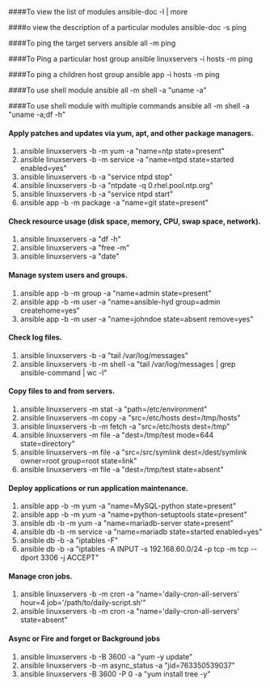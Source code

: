 ####To view the list of modules
ansible-doc -l | more

####o view the description of a particular modules
ansible-doc -s ping

####To ping the target servers
ansible all -m ping

####To Ping a particular host group
ansible linuxservers -i hosts -m ping

####To ping a children host group 
ansible app -i hosts -m ping 

####To use shell module 
ansible all -m shell -a "uname -a"

####To use shell module with multiple commands
ansible all -m shell -a "uname -a;df -h"
#### Apply patches and updates via yum, apt, and other package managers.
1. ansible linuxservers -b -m yum -a "name=ntp state=present"
2. ansible linuxservers -b -m service -a "name=ntpd state=started enabled=yes"
3. ansible linuxservers -b -a "service ntpd stop"
4. ansible linuxservers -b -a "ntpdate -q 0.rhel.pool.ntp.org"
5. ansible linuxservers -b -a "service ntpd start"
6. ansible app -b -m package -a "name=git state=present"
#### Check resource usage (disk space, memory, CPU, swap space, network). 
1. ansible linuxservers -a "df -h"
2. ansible linuxservers -a "free -m"
3. ansible linuxservers -a "date"
#### Manage system users and groups.
1. ansible app -b -m group -a "name=admin state=present"
2. ansible app -b -m user -a "name=ansible-hyd group=admin createhome=yes"
3. ansible app -b -m user -a "name=johndoe state=absent remove=yes"
#### Check log files.
1. ansible linuxservers -b -a "tail /var/log/messages"
2. ansible linuxservers -b -m shell -a "tail /var/log/messages | grep ansible-command | wc -l"
#### Copy files to and from servers.
1. ansible linuxservers -m stat -a "path=/etc/environment"
2. ansible linuxservers -m copy -a "src=/etc/hosts dest=/tmp/hosts"
3. ansible linuxservers -b -m fetch -a "src=/etc/hosts dest=/tmp"
4. ansible linuxservers -m file -a "dest=/tmp/test mode=644 state=directory"
5. ansible linuxservers -m file -a "src=/src/symlink dest=/dest/symlink owner=root group=root state=link"
6. ansible linuxservers -m file -a "dest=/tmp/test state=absent"
#### Deploy applications or run application maintenance.
1. ansible app -b -m yum -a "name=MySQL-python state=present"
2. ansible app -b -m yum -a "name=python-setuptools state=present"
5. ansible db -b -m yum -a "name=mariadb-server state=present"
6. ansible db -b -m service -a "name=mariadb state=started enabled=yes"
7. ansible db -b -a "iptables -F"
8. ansible db -b -a "iptables -A INPUT -s 192.168.60.0/24 -p tcp -m tcp --dport 3306 -j ACCEPT"
#### Manage cron jobs.
1. ansible linuxservers -b -m cron -a "name='daily-cron-all-servers' hour=4 job='/path/to/daily-script.sh'"
2. ansible linuxservers -b -m cron -a "name='daily-cron-all-servers' state=absent"
#### Async or Fire and forget or Background jobs
1. ansible linuxservers -b -B 3600 -a "yum -y update"
2. ansible linuxservers -b -m async_status -a "jid=763350539037"
3. ansible linuxservers -B 3600 -P 0 -a "yum install tree -y"
